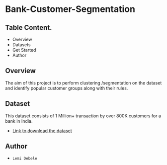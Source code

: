 # Bank-Customer-Segmentation

## Table Content.
- Overview
- Datasets
- Get Started
- Author

## Overview
The aim of this project is to perform clustering /segmentation on the dataset and identify popular customer groups along with their rules.


## Dataset
This dataset consists of 1 Million+ transaction by over 800K customers for a bank in India.
- [Link to download the dataset](https://www.kaggle.com/datasets/shivamb/bank-customer-segmentation/download?datasetVersionNumber=1)


## Author
- `Lemi Debele`